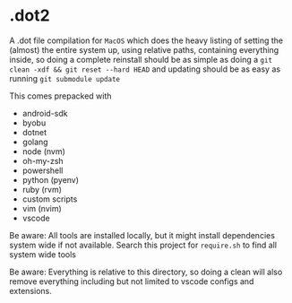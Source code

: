 .dot2
==========

A .dot file compilation for `MacOS` which does the heavy listing of setting the (almost) the entire system up, using relative paths, containing everything inside, so doing a complete reinstall should be as simple as doing a `git clean -xdf && git reset --hard HEAD` and updating should be as easy as running `git submodule update`

This comes prepacked with

* android-sdk
* byobu
* dotnet
* golang
* node (nvm)
* oh-my-zsh
* powershell
* python (pyenv)
* ruby (rvm)
* custom scripts
* vim (nvim)
* vscode

Be aware: All tools are installed locally, but it might install dependencies system wide if not available. Search this project for `require.sh` to find all system wide tools

Be aware: Everything is relative to this directory, so doing a clean will also remove everything including but not limited to vscode configs and extensions.